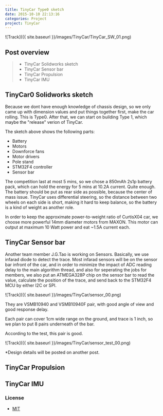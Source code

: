 ```yaml
---
title: TinyCar Type0 sketch
date: 2015-10-10 22:13:16
categories: Project
project: TinyCar
---
```


![Track]({{ site.baseurl }}/images/TinyCar/TinyCar_SW_01.png)

## Post overview

>* TinyCar Solidworks sketch
>* TinyCar Sensor bar
>* TinyCar Propulsion
>* TinyCar IMU


## TinyCar0 Solidworks sketch
Because we dont have enough knowledge of chassis design, so we only came up with dimension values and put things together first, make the car rolling. This is Type0. After that, we can start on building Type 1, which maybe the "release" verion of TinyCar.

The sketch above shows the following parts:

- Battery
- Motors
- Downforce fans
- Motor drivers
- Pole stand
- STM32F4 controller
- Sensor bar

The competition last at most 5 mins, so we chose a 850mAh 2s1p battery pack, which can hold the energy for 5 mins at 10.2A current. Quite enough. The battery should be put as rear side as possible, because the center of mass issue. TinyCar uses differential steering, so the distance between two wheels on each side is short, making it hard to keep balance, so the battery is a kind of weight as another role.

In order to keep the approximate power-to-weight ratio of CurtisX04 car, we choose more powerful 14mm diameter motors from MAXON. This motor can output at maximum 10 Watt power and eat ~1.5A current each.


## TinyCar Sensor bar
Another team member J.G.Tao is working on Sensors. Basically, we use infarad diode to detect the trace. Most infarad sensors will be on the sensor bar infront of the car, and in order to minimize the impact of ADC reading delay to the main algorithm thread, and also for seperating the jobs for members, we also put an ATMEGA328P chip on the sensor bar to read the value, calculate the position of the trace, and send back to the STM32F4 MCU by either I2C or SPI.

![Track]({{ site.baseurl }}/images/TinyCar/sensor_00.png)

They are VSMB10940 and VSMB10940F pair, with good angle of view and good response delay.

Each pair can cover 1cm wide range on the ground, and trace is 1 inch, so we plan to put 8 pairs underneath of the bar.

According to the test, this pair is good.

![Track]({{ site.baseurl }}/images/TinyCar/sensor_test_00.png)

*Design details will be posted on another post.


## TinyCar Propulsion

## TinyCar IMU




### License
* [MIT](http://opensource.org/licenses/MIT)

